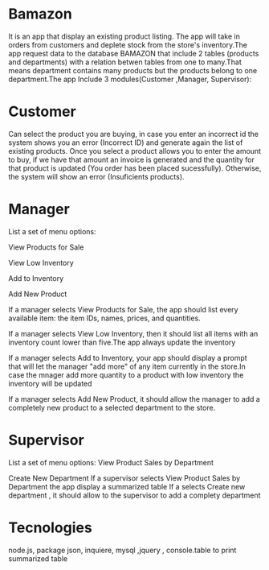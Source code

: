 # Bamazon
It is an app that display an existing product listing. The app will take in orders from customers and deplete stock from the store's inventory.The app request data to the database BAMAZON that include 2 tables (products and departments) with a relation betwen tables from one to many.That means department contains many products but the products belong to one department.The app Include 3 modules(Customer ,Manager, Supervisor):

# Customer
Can select the product you are buying, in case you enter an incorrect id the system shows you an error (Incorrect ID) and generate again the list of existing products. Once you select a product allows you to enter the amount to buy, if we have that amount an invoice is generated and the quantity for that product is updated (You order has been placed sucessfully). Otherwise, the system will show an error (Insuficients products).
# Manager
List a set of menu options:

View Products for Sale

View Low Inventory

Add to Inventory

Add New Product

If a manager selects View Products for Sale, the app should list every available item: the item IDs, names, prices, and quantities.

If a manager selects View Low Inventory, then it should list all items with an inventory count lower than five.The app always update the inventory

If a manager selects Add to Inventory, your app should display a prompt that will let the manager "add more" of any item currently in the store.In case the mnager add more quantity to a product with low inventory the inventory will be updated

If a manager selects Add New Product, it should allow the manager to add a completely new product to a selected department to the store.



# Supervisor
List a set of menu options:
View Product Sales by Department

Create New Department
If a supervisor selects View Product Sales by Department the app display a summarized table
If a  selects Create new department , it should allow to the supervisor to add a complety department
# Tecnologies
node.js, package json, inquiere, mysql ,jquery ,  console.table to print summarized table
